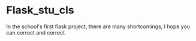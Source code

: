 # Flask_stu_cls
In the school's first flask project, there are many shortcomings, I hope you can correct and correct
